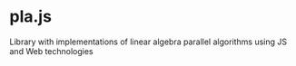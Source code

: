# pla.js
Library with implementations of linear algebra parallel algorithms using JS and Web technologies 
